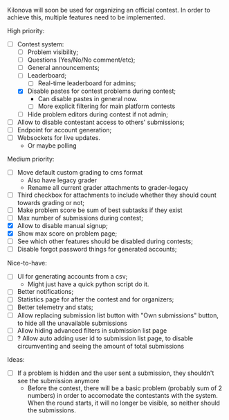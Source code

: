 Kilonova will soon be used for organizing an official contest. In order to achieve this, multiple features need to be implemented.

High priority:
- [ ] Contest system:
	- [ ] Problem visibility;
	- [ ] Questions (Yes/No/No comment/etc);
	- [ ] General announcements;
	- [ ] Leaderboard;
        - [ ] Real-time leaderboard for admins;
    - [x] Disable pastes for contest problems during contest;
        - Can disable pastes in general now.
        - [ ] More explicit filtering for main platform contests
    - [ ] Hide problem editors during contest if not admin;
- [ ] Allow to disable contestant access to others' submissions;
- [ ] Endpoint for account generation;
- [ ] Websockets for live updates.
    - Or maybe polling

Medium priority:
- [ ] Move default custom grading to cms format
    - Also have legacy grader
    - Rename all current grader attachments to grader-legacy
- [ ] Third checkbox for attachments to include whether they should count towards grading or not;
- [ ] Make problem score be sum of best subtasks if they exist
- [ ] Max number of submissions during contest;
- [x] Allow to disable manual signup;
- [x] Show max score on problem page;
- [ ] See which other features should be disabled during contests;
- [ ] Disable forgot password things for generated accounts;

Nice-to-have:
- [ ] UI for generating accounts from a csv;
	- Might just have a quick python script do it.
- [ ] Better notifications;
- [ ] Statistics page for after the contest and for organizers;
- [ ] Better telemetry and stats;
- [ ] Allow replacing submission list button with "Own submissions" button, to hide all the unavailable submissions
- [ ] Allow hiding advanced filters in submission list page
- [ ] ? Allow auto adding user id to submission list page, to disable circumventing and seeing the amount of total submissions

Ideas:
- [ ] If a problem is hidden and the user sent a submission, they shouldn't see the submission anymore
    - Before the contest, there will be a basic problem (probably sum of 2 numbers) in order to accomodate the contestants with the system. When the round starts, it will no longer be visible, so neither should the submissions.
